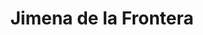 ---
title: Jimena de la Frontera
url: /jimena-de-la-frontera/
latitude: 36.448
longitude: -5.433
---